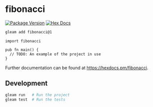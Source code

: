 # fibonacci

[![Package Version](https://img.shields.io/hexpm/v/fibonacci)](https://hex.pm/packages/fibonacci)
[![Hex Docs](https://img.shields.io/badge/hex-docs-ffaff3)](https://hexdocs.pm/fibonacci/)

```sh
gleam add fibonacci@1
```
```gleam
import fibonacci

pub fn main() {
  // TODO: An example of the project in use
}
```

Further documentation can be found at <https://hexdocs.pm/fibonacci>.

## Development

```sh
gleam run   # Run the project
gleam test  # Run the tests
```
